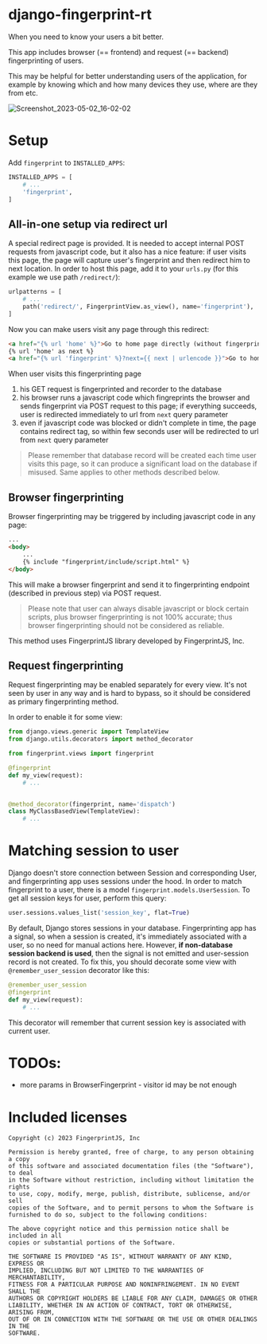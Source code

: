 # django-fingerprint-rt
When you need to know your users a bit better.

This app includes browser (== frontend) and request (== backend) fingerprinting of users.

This may be helpful for better understanding users of the application, for example by knowing which and how many devices they use, where are they from etc.

![Screenshot_2023-05-02_16-02-02](https://user-images.githubusercontent.com/73276794/235674052-5c5150be-e1c3-4a85-9646-244c939db0fb.jpg)

# Setup

Add `fingerprint` to `INSTALLED_APPS`:

```python
INSTALLED_APPS = [
    # ...
    'fingerprint',
]
```

## All-in-one setup via redirect url

A special redirect page is provided. It is needed to accept internal POST requests from javascript code, but it also has a nice feature: if user visits this page, the page will capture user's fingerprint and then redirect him to next location. In order to host this page, add it to your `urls.py` (for this example we use path `/redirect/`):

```python
urlpatterns = [
    # ...
    path('redirect/', FingerprintView.as_view(), name='fingerprint'),
]
```

Now you can make users visit any page through this redirect:

```html
<a href="{% url 'home' %}">Go to home page directly (without fingerprinting)</a>
{% url 'home' as next %}
<a href="{% url 'fingerprint' %}?next={{ next | urlencode }}">Go to home page through fingerprinting</a>
```


When user visits this fingerprinting page
1) his GET request is fingerprinted and recorder to the database
2) his browser runs a javascript code which fingreprints the browser and sends fingerprint via POST request to this page; if everything succeeds, user is redirected immediately to url from `next` query parameter
3) even if javascript code was blocked or didn't complete in time, the page contains redirect tag, so within few seconds user will be redirected to url from `next` query parameter

> Please remember that database record will be created each time user visits this page, so it can produce a significant load on the database if misused. Same applies to other methods described below.

## Browser fingerprinting

Browser fingerprinting may be triggered by including javascript code in any page:

```html
...
<body>
    ...
    {% include "fingerprint/include/script.html" %}
</body>
```

This will make a browser fingerprint and send it to fingerprinting endpoint (described in previous step) via POST request.

> Please note that user can always disable javascript or block certain scripts, plus browser fingerprinting is not 100% accurate; thus browser fingerprinting should not be considered as reliable.

This method uses FingerprintJS library developed by FingerprintJS, Inc.

## Request fingerprinting

Request fingerprinting may be enabled separately for every view. It's not seen by user in any way and is hard to bypass, so it should be considered as primary fingerprinting method.

In order to enable it for some view:

```python
from django.views.generic import TemplateView
from django.utils.decorators import method_decorator

from fingerprint.views import fingerprint

@fingerprint
def my_view(request):
    # ...


@method_decorator(fingerprint, name='dispatch')
class MyClassBasedView(TemplateView):
    # ...
```

# Matching session to user

Django doesn't store connection between Session and corresponding User, and fingerprinting app uses sessions under the hood. In order to match fingerprint to a user, there is a model `fingerprint.models.UserSession`. To get all session keys for user, perform this query:

```python
user.sessions.values_list('session_key', flat=True)
```

By default, Django stores sessions in your database. Fingerprinting app has a signal, so when a session is created, it's immediately associated with a user, so no need for manual actions here. However, **if non-database session backend is used**, then the signal is not emitted and user-session record is not created. To fix this, you should decorate some view with `@remember_user_session` decorator like this:

```python
@remember_user_session
@fingerprint
def my_view(request):
    # ...
```

This decorator will remember that current session key is associated with current user.

# TODOs:

* more params in BrowserFingerprint - visitor id may be not enough

# Included licenses

```
Copyright (c) 2023 FingerprintJS, Inc

Permission is hereby granted, free of charge, to any person obtaining a copy
of this software and associated documentation files (the "Software"), to deal
in the Software without restriction, including without limitation the rights
to use, copy, modify, merge, publish, distribute, sublicense, and/or sell
copies of the Software, and to permit persons to whom the Software is
furnished to do so, subject to the following conditions:

The above copyright notice and this permission notice shall be included in all
copies or substantial portions of the Software.

THE SOFTWARE IS PROVIDED "AS IS", WITHOUT WARRANTY OF ANY KIND, EXPRESS OR
IMPLIED, INCLUDING BUT NOT LIMITED TO THE WARRANTIES OF MERCHANTABILITY,
FITNESS FOR A PARTICULAR PURPOSE AND NONINFRINGEMENT. IN NO EVENT SHALL THE
AUTHORS OR COPYRIGHT HOLDERS BE LIABLE FOR ANY CLAIM, DAMAGES OR OTHER
LIABILITY, WHETHER IN AN ACTION OF CONTRACT, TORT OR OTHERWISE, ARISING FROM,
OUT OF OR IN CONNECTION WITH THE SOFTWARE OR THE USE OR OTHER DEALINGS IN THE
SOFTWARE.
```
